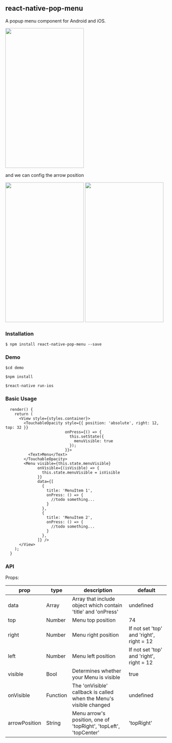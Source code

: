 ## react-native-pop-menu

A popup menu component for Android and iOS.

<img src="demo.gif" style="width:245; height:435;">

and we can config the arrow position

<img src="center.png" style="width:245; height:435;">

<img src="left.png" style="width:245; height:435;">

### Installation

```
$ npm install react-native-pop-menu --save
```

### Demo

```
$cd demo
```

```
$npm install
```

```
$react-native run-ios
```

### Basic Usage

```
  render() {
    return (
      <View style={styles.container}>
        <TouchableOpacity style={{ position: 'absolute', right: 12, top: 32 }}
                          onPress={() => {
                            this.setState({
                              menuVisible: true
                            });
                          }}>
          <Text>Menu</Text>
        </TouchableOpacity>
        <Menu visible={this.state.menuVisible}
              onVisible={(isVisible) => {
                this.state.menuVisible = isVisible
              }} 
              data={[
                {
                  title: 'MenuItem 1',
                  onPress: () => {
                    //todo something...
                  }
                },
                {
                  title: 'MenuItem 2',
                  onPress: () => {
                    //todo something...
                  }
                },
              ]} />
      </View>
    );
  }
```

### API

Props:

|prop|type|description|default|
|-----|-----|-----|-----|
|data|Array|Array that include object which contain 'title' and 'onPress'|undefined|
|top|Number|Menu top position|74|
|right|Number|Menu right position|If not set 'top' and 'right', right = 12|
|left|Number|Menu left position|If not set 'top' and 'right', right = 12|
|visible|Bool|Determines whether your Menu is visible|true|
|onVisible|Function|The 'onVisible' callback is called when the Menu's visible changed|undefined|
|arrowPosition|String|Menu arrow's position, one of 'topRight', 'topLeft', 'topCenter'|'topRight'|

